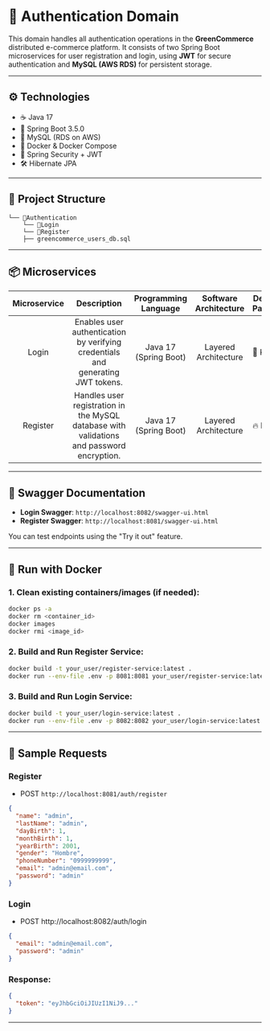 # 🔐 Authentication Domain

This domain handles all authentication operations in the **GreenCommerce** distributed e-commerce platform. It consists of two Spring Boot microservices for user registration and login, using **JWT** for secure authentication and **MySQL (AWS RDS)** for persistent storage.

---

## ⚙️ Technologies

- ☕ Java 17
- 🌱 Spring Boot 3.5.0
- 🐬 MySQL (RDS on AWS)
- 🐳 Docker & Docker Compose
- 🔐 Spring Security + JWT
- 🛠 Hibernate JPA

---

## 📁 Project Structure

```
└── 📁Authentication
    └── 📁Login
    └── 📁Register
    ├── greencommerce_users_db.sql
```

---

## 📦 Microservices
| Microservice |                                        Description                                        |  Programming Language | Software Architecture | Design Pattern |
|:------------:|:-----------------------------------------------------------------------------------------:|:---------------------:|:---------------------:|----------------|
|     Login    |      Enables user authentication by verifying credentials and generating JWT tokens.      | Java 17 (Spring Boot) |  Layered Architecture | 💋 KISS         |
|   Register   | Handles user registration in the MySQL database with validations and password encryption. | Java 17 (Spring Boot) |  Layered Architecture | 🔥 DRY          |


---

## 🧪 Swagger Documentation

- **Login Swagger**: `http://localhost:8082/swagger-ui.html`
- **Register Swagger**: `http://localhost:8081/swagger-ui.html`

You can test endpoints using the "Try it out" feature.

---

## 🐳 Run with Docker

### 1. Clean existing containers/images (if needed):

```bash
docker ps -a
docker rm <container_id>
docker images
docker rmi <image_id>
```

### 2. Build and Run Register Service:

```bash
docker build -t your_user/register-service:latest .
docker run --env-file .env -p 8081:8081 your_user/register-service:latest
```

### 3. Build and Run Login Service:
```bash
docker build -t your_user/login-service:latest .
docker run --env-file .env -p 8082:8082 your_user/login-service:latest
```

---

## 🧪 Sample Requests

### Register

- POST `http://localhost:8081/auth/register`

```json
{
  "name": "admin",
  "lastName": "admin",
  "dayBirth": 1,
  "monthBirth": 1,
  "yearBirth": 2001,
  "gender": "Hombre",
  "phoneNumber": "0999999999",
  "email": "admin@email.com",
  "password": "admin"
}
```

### Login

- POST http://localhost:8082/auth/login

```json
{
  "email": "admin@email.com",
  "password": "admin"
}
```

### Response:

```json
{
  "token": "eyJhbGciOiJIUzI1NiJ9..."
}
```

---